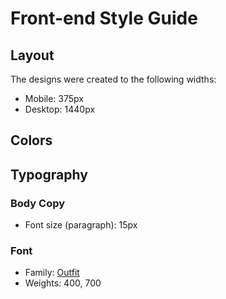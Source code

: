 # Front-end Style Guide

## Layout

The designs were created to the following widths:

- Mobile: 375px
- Desktop: 1440px

## Colors

## Typography

### Body Copy

- Font size (paragraph): 15px

### Font

- Family: [Outfit](https://fonts.google.com/specimen/Outfit)
- Weights: 400, 700
